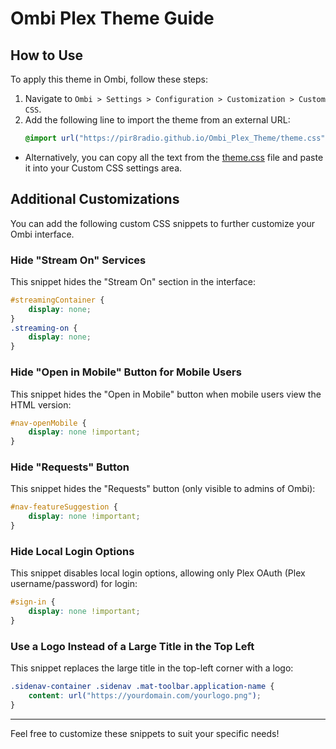 # Ombi Plex Theme Guide

## How to Use

To apply this theme in Ombi, follow these steps:

1. Navigate to `Ombi > Settings > Configuration > Customization > Custom CSS`.
2. Add the following line to import the theme from an external URL:
   ```css
   @import url("https://pir8radio.github.io/Ombi_Plex_Theme/theme.css");
   ```
- Alternatively, you can copy all the text from the [theme.css](https://raw.githubusercontent.com/pir8radio/Ombi_Plex_Theme/refs/heads/main/theme.css) file and paste it into your Custom CSS settings area.

## Additional Customizations

You can add the following custom CSS snippets to further customize your Ombi interface.

### Hide "Stream On" Services
This snippet hides the "Stream On" section in the interface:
```css
#streamingContainer {
    display: none;
}
.streaming-on {
    display: none;
}
```

### Hide "Open in Mobile" Button for Mobile Users
This snippet hides the "Open in Mobile" button when mobile users view the HTML version:
```css
#nav-openMobile {
    display: none !important;
}
```

### Hide "Requests" Button
This snippet hides the "Requests" button (only visible to admins of Ombi):
```css
#nav-featureSuggestion {
    display: none !important;
}
```

### Hide Local Login Options
This snippet disables local login options, allowing only Plex OAuth (Plex username/password) for login:
```css
#sign-in {
    display: none !important;
}
```

### Use a Logo Instead of a Large Title in the Top Left
This snippet replaces the large title in the top-left corner with a logo:
```css
.sidenav-container .sidenav .mat-toolbar.application-name {
    content: url("https://yourdomain.com/yourlogo.png");
}
```

---

Feel free to customize these snippets to suit your specific needs!
